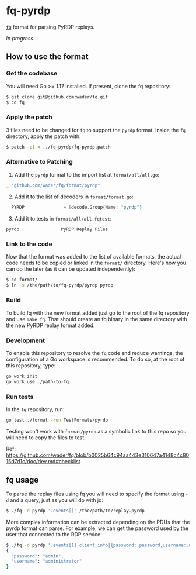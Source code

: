 # fq-pyrdp

[`fq`](https://github.com/wader/fq) format for parsing PyRDP replays.

_In progress._

## How to use the format

### Get the codebase

You will need Go >= 1.17 installed. If present, clone the fq repository:

```bash
$ git clone git@github.com:wader/fq.git
$ cd fq
```


### Apply the patch

3 files need to be changed for `fq` to support the `pyrdp` format.
Inside the `fq` directory, apply the patch with:

```bash
$ patch -p1 < ../fq-pyrdp/fq-pyrdp.patch
```


### Alternative to Patching

1. Add the `pyrdp` format to the import list at `format/all/all.go`:

```go
_ "github.com/wader/fq/format/pyrdp"
```

2. Add it to the list of decoders in `format/format.go`:

```go
  PYRDP               = &decode.Group{Name: "pyrdp"}
```

3. Add it to tests in `format/all/all.fqtest`:

```
pyrdp                PyRDP Replay Files
```


### Link to the code

Now that the format was added to the list of available formats, the actual code needs to be copied or linked in the `format/` directory. Here's how you can do the later (as it can be updated independently):

```bash
$ cd format/
$ ln -s /the/path/to/fq-pyrdp/pyrdp pyrdp
```

### Build

To build fq with the new format added just go to the root of the fq repository and use `make fq`. That should create an fq binary in the same directory with the new PyRDP replay format added.

### Development

To enable this repository to resolve the `fq` code and reduce warnings, the configuration of a Go workspace is recommended.
To do so, at the root of this repository, type:

```bash
go work init
go work use ./path-to-fq
```

### Run tests

In the  `fq` repository, run:

```bash
go test ./format -run TestFormats/pyrdp
```

Testing won't work with `format/pyrdp` as a symbolic link to this repo so you will need to copy the files to test.

Ref: https://github.com/wader/fq/blob/b0025b64c94aa443e310647a4148c4c8015d7d1c/doc/dev.md#checklist


## fq usage

To parse the replay files using fq you will need to specify the format using `-d` and a query, just as you will do with jq:

```bash
$ ./fq -d pyrdp '.events[]' /the/path/to/replay.pyrdp
```

More complex information can be extracted depending on the PDUs that the pyrdp format can parse. For example, we can get the password used by the user that connected to the RDP service:

```bash
$ ./fq -d pyrdp '.events[1].client_info|{password:.password,username:.username}' /the/path/to/replay.pyrdp
{
  "password": "admin",
  "username": "administrator"
}
```
